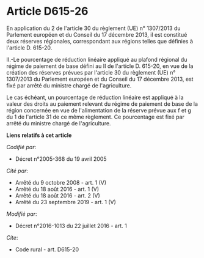 # Article D615-26

En application du 2 de l'article 30 du règlement (UE) n° 1307/2013 du Parlement européen et du Conseil du 17 décembre 2013,
il est constitué deux réserves régionales, correspondant aux régions telles que définies à l'article D. 615-20. 

II.-Le pourcentage de réduction linéaire appliqué au plafond régional du régime de paiement de base défini au II de l'article
D. 615-20, en vue de la création des réserves prévues par l'article 30 du règlement (UE) n° 1307/2013 du Parlement européen
et du Conseil du 17 décembre 2013, est fixé par arrêté du ministre chargé de l'agriculture. 

Le cas échéant, un pourcentage de réduction linéaire est appliqué à la valeur des droits au paiement relevant du régime de
paiement de base de la région concernée en vue de l'alimentation de la réserve prévue aux f et g du 1 de l'article 31 de ce
même règlement. Ce pourcentage est fixé par arrêté du ministre chargé de l'agriculture.

**Liens relatifs à cet article**

_Codifié par_:

  - Décret n°2005-368 du 19 avril 2005

_Cité par_:

  - Arrêté du 9 octobre 2008 - art. 1 (V)
  - Arrêté du 18 août 2016 - art. 1 (V)
  - Arrêté du 18 août 2016 - art. 2 (V)
  - Arrêté du 23 septembre 2019 - art. 1 (V)

_Modifié par_:

  - Décret n°2016-1013 du 22 juillet 2016 - art. 1

_Cite_:

  - Code rural - art. D615-20
